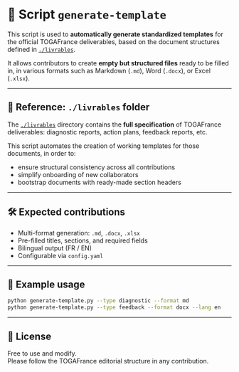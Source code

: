 # 🧩 Script `generate-template`

This script is used to **automatically generate standardized templates** for the official TOGAFrance deliverables, based on the document structures defined in [`./livrables`](../../livrables).

It allows contributors to create **empty but structured files** ready to be filled in, in various formats such as Markdown (`.md`), Word (`.docx`), or Excel (`.xlsx`).

---

## 📁 Reference: `./livrables` folder

The [`./livrables`](../../livrables) directory contains the **full specification** of TOGAFrance deliverables: diagnostic reports, action plans, feedback reports, etc.

This script automates the creation of working templates for those documents, in order to:

- ensure structural consistency across all contributions
- simplify onboarding of new collaborators
- bootstrap documents with ready-made section headers

---

## 🛠️ Expected contributions

- Multi-format generation: `.md`, `.docx`, `.xlsx`
- Pre-filled titles, sections, and required fields
- Bilingual output (FR / EN)
- Configurable via `config.yaml`

---

## 🧪 Example usage

```bash
python generate-template.py --type diagnostic --format md
python generate-template.py --type feedback --format docx --lang en
```

---

## 📜 License

Free to use and modify.  
Please follow the TOGAFrance editorial structure in any contribution.
